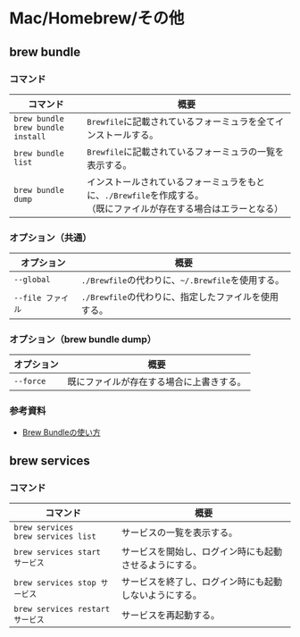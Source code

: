 # Mac/Homebrew/その他

## brew bundle

### コマンド

| コマンド                                 | 概要                                                         |
| ---------------------------------------- | ------------------------------------------------------------ |
| `brew bundle`<br />`brew bundle install` | `Brewfile`に記載されているフォーミュラを全てインストールする。 |
| `brew bundle list`                       | `Brewfile`に記載されているフォーミュラの一覧を表示する。     |
| `brew bundle dump`                       | インストールされているフォーミュラをもとに、`./Brewfile`を作成する。<br />（既にファイルが存在する場合はエラーとなる） |

### オプション（共通）

| オプション        | 概要                                                 |
| ----------------- | ---------------------------------------------------- |
| `--global`        | `./Brewfile`の代わりに、`~/.Brewfile`を使用する。    |
| `--file ファイル` | `./Brewfile`の代わりに、指定したファイルを使用する。 |

### オプション（brew bundle dump）

| オプション | 概要                                     |
| ---------- | ---------------------------------------- |
| `--force`  | 既にファイルが存在する場合に上書きする。 |

### 参考資料

- [Brew Bundleの使い方](https://gist.github.com/yoshimana/43b9205ddedad0ad65f2dee00c6f4261)

## brew services

### コマンド

| コマンド                                  | 概要                                                   |
| ----------------------------------------- | ------------------------------------------------------ |
| `brew services`<br />`brew services list` | サービスの一覧を表示する。                             |
| `brew services start サービス`            | サービスを開始し、ログイン時にも起動させるようにする。 |
| `brew services stop サービス`             | サービスを終了し、ログイン時にも起動しないようにする。 |
| `brew services restart サービス`          | サービスを再起動する。                                 |
